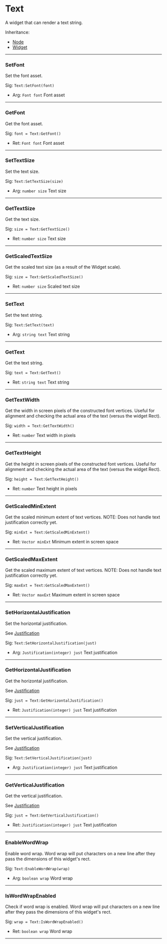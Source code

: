 # Text 

A widget that can render a text string.

Inheritance:
* [Node](../Node.md)
* [Widget](Widget.md)

---
### SetFont
Set the font asset.

Sig: `Text:SetFont(font)`
 - Arg: `Font font` Font asset
---
### GetFont
Get the font asset.

Sig: `font = Text:GetFont()`
 - Ret: `Font font` Font asset
---
### SetTextSize
Set the text size.

Sig: `Text:SetTextSize(size)`
 - Arg: `number size` Text size
---
### GetTextSize
Get the text size.

Sig: `size = Text:GetTextSize()`
 - Ret: `number size` Text size
---
### GetScaledTextSize
Get the scaled text size (as a result of the Widget scale).

Sig: `size = Text:GetScaledTextSize()`
 - Ret: `number size` Scaled text size
---
### SetText
Set the text string.

Sig: `Text:SetText(text)`
 - Arg: `string text` Text string
---
### GetText
Get the text string.

Sig: `text = Text:GetText()`
 - Ret: `string text` Text string
---
### GetTextWidth
Get the width in screen pixels of the constructed font vertices. Useful for alignment and checking the actual area of the text (versus the widget Rect).

Sig: `width = Text:GetTextWidth()`
 - Ret: `number` Text width in pixels
---
### GetTextHeight
Get the height in screen pixels of the constructed font vertices. Useful for alignment and checking the actual area of the text (versus the widget Rect).

Sig: `height = Text:GetTextHeight()`
 - Ret: `number` Text height in pixels
---
### GetScaledMinExtent
Get the scaled minimum extent of text vertices. NOTE: Does not handle text justification correctly yet.

Sig: `minExt = Text:GetScaledMinExtent()`
 - Ret: `Vector minExt` Minimum extent in screen space
---
### GetScaledMaxExtent
Get the scaled maximum extent of text vertices. NOTE: Does not handle text justification correctly yet.

Sig: `maxExt = Text:GetScaledMaxExtent()`
 - Ret: `Vector maxExt` Maximum extent in screen space
---
### SetHorizontalJustification
Set the horizontal justification.

See [Justification](../../Misc/Enums.md#justification)

Sig: `Text:SetHorizontalJustification(just)`
 - Arg: `Justification(integer) just` Text justification
---
### GetHorizontalJustification
Get the horizontal justification.

See [Justification](../../Misc/Enums.md#justification)

Sig: `just = Text:GetHorizontalJustification()`
 - Ret: `Justification(integer) just` Text justification
---
### SetVerticalJustification
Set the vertical justification.

See [Justification](../../Misc/Enums.md#justification)

Sig: `Text:SetVerticalJustification(just)`
 - Arg: `Justification(integer) just` Text justification
---
### GetVerticalJustification
Get the vertical justification.

See [Justification](../../Misc/Enums.md#justification)

Sig: `just = Text:GetVerticalJustification()`
 - Ret: `Justification(integer) just` Text justification
---
### EnableWordWrap
Enable word wrap. Word wrap will put characters on a new line after they pass the dimensions of this widget's rect.

Sig: `Text:EnableWordWrap(wrap)`
 - Arg: `boolean wrap` Word wrap
---
### IsWordWrapEnabled
Check if word wrap is enabled. Word wrap will put characters on a new line after they pass the dimensions of this widget's rect.

Sig: `wrap = Text:IsWordWrapEnabled()`
 - Ret: `boolean wrap` Word wrap
---
